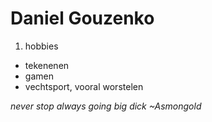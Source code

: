 # Daniel Gouzenko

1. hobbies
* tekenenen
* gamen
* vechtsport, vooral worstelen

*never stop always going big dick ~Asmongold*